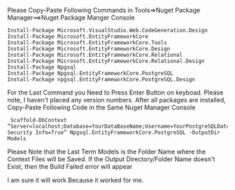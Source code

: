 Please Copy-Paste Following Commands in Tools=>Nuget Package Manager==>Nuget Package Manger Console



```
Install-Package Microsoft.VisualStudio.Web.CodeGeneration.Design
Install-Package Microsoft.EntityFrameworkCore
Install-Package Microsoft.EntityFrameworkCore.Tools
Install-Package Microsoft.EntityFrameworkCore.Design
Install-Package Microsoft.EntityFrameworkCore.Relational
Install-Package Microsoft.EntityFrameworkCore.Relational.Design
Install-Package Npgsql
Install-Package Npgsql.EntityFrameworkCore.PostgreSQL
Install-Package npgsql.EntityFrameworkCore.PostgreSQL.Design
```

For the Last Command you Need to Press Enter Button on keyboad. Please note, I haven't placed any version numbers.
After all packages are installed, Copy-Paste Following Code in the Same Nuget Manager Console
```
 Scaffold-DbContext “Server=localhost;Database=YourDataBaseName;Username=YourPostgreSQLDatabseUserName;Password=YourPassword;Persist Security Info=True” Npgsql.EntityFrameworkCore.PostgreSQL -OutputDir Models
```
Please Note that the Last Term Models is the Folder Name where the Context Files will be Saved. If the Output Directory/Folder Name doesn't Exist, then the Build Failed error will appear

I am sure it will work Because it worked for me.
